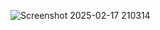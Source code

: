 ![Screenshot 2025-02-17 210314](https://github.com/user-attachments/assets/dfaffdc0-40be-411e-a69a-c2236ccaa398)

